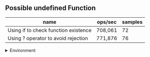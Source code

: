 ## Possible undefined Function

|name|ops/sec|samples|
|-|-|-|
|Using if to check function existence|708,061|72|
|Using ? operator to avoid rejection|771,876|76|


<details>
<summary>Environment</summary>

* __Machine:__ linux x64 | 2 vCPUs | 6.8GB Mem
* __Run:__ Tue Oct 10 2023 21:16:11 GMT+0000 (Coordinated Universal Time)
</details>

<!--
{"environment":{"platform":"linux","arch":"x64","cpus":2,"totalMemory":6.759757995605469},"benchmarks":"[{\"timeStamp\":1696972566358,\"currentTarget\":{\"0\":{\"name\":\"Using if to check function existence\",\"options\":{\"async\":false,\"defer\":false,\"delay\":0.005,\"initCount\":1,\"maxTime\":5,\"minSamples\":5,\"minTime\":0.05},\"async\":false,\"defer\":false,\"delay\":0.005,\"initCount\":1,\"maxTime\":5,\"minSamples\":5,\"minTime\":0.05,\"id\":1,\"stats\":{\"moe\":5.160047845382912e-8,\"rme\":3.653629781693659,\"sem\":2.632677472134139e-8,\"deviation\":2.233900911867729e-7,\"mean\":0.0000014123072543466472,\"sample\":[0.0000015165827899359834,0.0000017840875390799464,0.0000015175891916033945,0.0000018132349560815841,0.00000156234754740258,0.0000019252788907662187,0.0000017300166794336404,0.0000012624832835009512,0.0000022416036966567,0.0000014450660011366725,0.0000015376646816081445,0.000001597378264844696,0.000001567253354419432,0.0000015014905977414812,0.0000020848204304529396,0.0000012755053416520662,0.0000016356745438229134,0.0000012457282381094825,0.000001331236998418871,0.000001340087218494936,0.0000012640162813554976,0.0000017131343318661595,0.0000012131135848895348,0.0000013408478697491558,0.0000013430059399170975,0.0000012618453912225974,0.000001590637109525234,0.0000012639998721363878,0.000001505445327650506,0.0000012411309749600426,0.0000015755223867874267,0.0000012503216343744782,0.0000015174766577584767,0.0000012271543135126106,0.0000016068888424920662,0.0000010460916986804743,0.0000012546227033572742,0.0000014794831718723902,0.0000012092547603140138,0.0000015896574244195758,0.0000014401023012075643,0.0000013599519666935935,0.0000011924637834255058,0.000001340924687752439,0.0000013312681290001863,0.0000012298410281903105,0.0000015880184345160422,0.0000011207727790550757,0.0000013322872263302886,0.0000013239148698191761,0.0000011893671161374511,0.0000013645834835021437,0.000001297987965782224,0.0000012175973611715238,0.000001491570848609126,0.0000011239274218604362,0.0000013699316680130078,0.0000014046285962840985,0.0000011375464487665445,0.0000015748841111042067,0.000001242801691823521,0.0000014867959989576442,0.0000011722889129432516,0.0000014683639826006776,0.0000013837791208130375,0.0000012416210034678372,0.0000015288118147012249,0.0000011189653216268767,0.0000013302731172449736,0.0000013891613847294886,0.0000011415828973480066,0.0000013413263174774992],\"variance\":4.990313284043472e-14},\"times\":{\"cycle\":0.07045577199759119,\"elapsed\":5.347,\"period\":0.0000014123072543466472,\"timeStamp\":1696972561010},\"running\":false,\"count\":49887,\"cycles\":3,\"hz\":708061.221750655},\"1\":{\"name\":\"Using ? operator to avoid rejection\",\"options\":{\"async\":false,\"defer\":false,\"delay\":0.005,\"initCount\":1,\"maxTime\":5,\"minSamples\":5,\"minTime\":0.05},\"async\":false,\"defer\":false,\"delay\":0.005,\"initCount\":1,\"maxTime\":5,\"minSamples\":5,\"minTime\":0.05,\"id\":2,\"stats\":{\"moe\":4.6679204718952847e-8,\"rme\":3.603055659559134,\"sem\":2.381592077497594e-8,\"deviation\":2.0762238381098205e-7,\"mean\":0.000001295544924350807,\"sample\":[0.0000012947842985536577,0.0000012868322322084003,0.0000011282313552764717,0.0000016300925143344641,9.96351625895284e-7,0.000001179933674582862,0.000001471688054282483,0.0000011191563002202249,0.0000015139879570660477,0.0000011626863281947503,0.000001756565720294427,0.0000012364416790123457,0.0000016996589037037036,0.0000011726122271604939,0.0000015449693629629628,0.000001170796898765432,0.000001611469471604938,0.0000011785204938271606,0.0000012429089580246915,0.0000015002553679012346,0.0000010907261432098764,0.0000015995450074074074,0.00000117542852345679,0.0000012588116148148147,0.0000013127917432098765,0.0000011341616790123458,0.0000015369119209876543,0.0000011780596740740741,0.0000016363644049382715,0.0000011414644938271605,0.0000013898932543209875,0.0000013032093629629631,0.000001195561185185185,0.0000017902177777777777,0.0000010392959407407407,0.0000011865714172839506,0.0000014904459851851851,0.0000011568741333333333,0.0000017365695209876542,9.980073481481482e-7,0.0000011749564049382715,0.0000014846266469135801,0.000001082050212345679,0.0000013197152987654322,0.0000013252423111111111,0.0000010887584,0.0000015713359209876543,0.0000010805013530864198,0.0000012487233185185185,0.0000013710048000000001,0.0000010950793679012347,0.000001498927861728395,0.000001330414741539312,0.0000014188180112940804,0.0000010776957508983927,0.000001214915136437231,0.0000013906415906488172,0.000001124770307625479,0.0000015158538877700115,9.876891758480433e-7,0.0000011090412668325238,0.0000015902854717055642,0.0000011025688109623662,0.000001208162263554871,0.0000014073954112861824,0.0000010920643486158829,0.0000014582432768629308,0.0000010015108202029776,0.0000011208074477747503,0.0000014760633613710857,0.0000011021956126841212,0.0000014635981913675314,0.0000010886286774868697,0.0000011935902934091537,0.0000013087739999210205,0.0000010879099435295976],\"variance\":4.310705425935474e-14},\"times\":{\"cycle\":0.06561416823867097,\"elapsed\":5.454,\"period\":0.000001295544924350807,\"timeStamp\":1696972566373},\"running\":false,\"count\":50646,\"cycles\":5,\"hz\":771875.9737344473},\"options\":{},\"events\":{\"start\":[null],\"cycle\":[null,null],\"complete\":[null,null]},\"length\":2,\"running\":false},\"type\":\"cycle\",\"target\":{\"name\":\"Using if to check function existence\",\"options\":{\"async\":false,\"defer\":false,\"delay\":0.005,\"initCount\":1,\"maxTime\":5,\"minSamples\":5,\"minTime\":0.05},\"async\":false,\"defer\":false,\"delay\":0.005,\"initCount\":1,\"maxTime\":5,\"minSamples\":5,\"minTime\":0.05,\"id\":1,\"stats\":{\"moe\":5.160047845382912e-8,\"rme\":3.653629781693659,\"sem\":2.632677472134139e-8,\"deviation\":2.233900911867729e-7,\"mean\":0.0000014123072543466472,\"sample\":[0.0000015165827899359834,0.0000017840875390799464,0.0000015175891916033945,0.0000018132349560815841,0.00000156234754740258,0.0000019252788907662187,0.0000017300166794336404,0.0000012624832835009512,0.0000022416036966567,0.0000014450660011366725,0.0000015376646816081445,0.000001597378264844696,0.000001567253354419432,0.0000015014905977414812,0.0000020848204304529396,0.0000012755053416520662,0.0000016356745438229134,0.0000012457282381094825,0.000001331236998418871,0.000001340087218494936,0.0000012640162813554976,0.0000017131343318661595,0.0000012131135848895348,0.0000013408478697491558,0.0000013430059399170975,0.0000012618453912225974,0.000001590637109525234,0.0000012639998721363878,0.000001505445327650506,0.0000012411309749600426,0.0000015755223867874267,0.0000012503216343744782,0.0000015174766577584767,0.0000012271543135126106,0.0000016068888424920662,0.0000010460916986804743,0.0000012546227033572742,0.0000014794831718723902,0.0000012092547603140138,0.0000015896574244195758,0.0000014401023012075643,0.0000013599519666935935,0.0000011924637834255058,0.000001340924687752439,0.0000013312681290001863,0.0000012298410281903105,0.0000015880184345160422,0.0000011207727790550757,0.0000013322872263302886,0.0000013239148698191761,0.0000011893671161374511,0.0000013645834835021437,0.000001297987965782224,0.0000012175973611715238,0.000001491570848609126,0.0000011239274218604362,0.0000013699316680130078,0.0000014046285962840985,0.0000011375464487665445,0.0000015748841111042067,0.000001242801691823521,0.0000014867959989576442,0.0000011722889129432516,0.0000014683639826006776,0.0000013837791208130375,0.0000012416210034678372,0.0000015288118147012249,0.0000011189653216268767,0.0000013302731172449736,0.0000013891613847294886,0.0000011415828973480066,0.0000013413263174774992],\"variance\":4.990313284043472e-14},\"times\":{\"cycle\":0.07045577199759119,\"elapsed\":5.347,\"period\":0.0000014123072543466472,\"timeStamp\":1696972561010},\"running\":false,\"count\":49887,\"cycles\":3,\"hz\":708061.221750655},\"aborted\":false},{\"timeStamp\":1696972571827,\"currentTarget\":{\"0\":{\"name\":\"Using if to check function existence\",\"options\":{\"async\":false,\"defer\":false,\"delay\":0.005,\"initCount\":1,\"maxTime\":5,\"minSamples\":5,\"minTime\":0.05},\"async\":false,\"defer\":false,\"delay\":0.005,\"initCount\":1,\"maxTime\":5,\"minSamples\":5,\"minTime\":0.05,\"id\":1,\"stats\":{\"moe\":5.160047845382912e-8,\"rme\":3.653629781693659,\"sem\":2.632677472134139e-8,\"deviation\":2.233900911867729e-7,\"mean\":0.0000014123072543466472,\"sample\":[0.0000015165827899359834,0.0000017840875390799464,0.0000015175891916033945,0.0000018132349560815841,0.00000156234754740258,0.0000019252788907662187,0.0000017300166794336404,0.0000012624832835009512,0.0000022416036966567,0.0000014450660011366725,0.0000015376646816081445,0.000001597378264844696,0.000001567253354419432,0.0000015014905977414812,0.0000020848204304529396,0.0000012755053416520662,0.0000016356745438229134,0.0000012457282381094825,0.000001331236998418871,0.000001340087218494936,0.0000012640162813554976,0.0000017131343318661595,0.0000012131135848895348,0.0000013408478697491558,0.0000013430059399170975,0.0000012618453912225974,0.000001590637109525234,0.0000012639998721363878,0.000001505445327650506,0.0000012411309749600426,0.0000015755223867874267,0.0000012503216343744782,0.0000015174766577584767,0.0000012271543135126106,0.0000016068888424920662,0.0000010460916986804743,0.0000012546227033572742,0.0000014794831718723902,0.0000012092547603140138,0.0000015896574244195758,0.0000014401023012075643,0.0000013599519666935935,0.0000011924637834255058,0.000001340924687752439,0.0000013312681290001863,0.0000012298410281903105,0.0000015880184345160422,0.0000011207727790550757,0.0000013322872263302886,0.0000013239148698191761,0.0000011893671161374511,0.0000013645834835021437,0.000001297987965782224,0.0000012175973611715238,0.000001491570848609126,0.0000011239274218604362,0.0000013699316680130078,0.0000014046285962840985,0.0000011375464487665445,0.0000015748841111042067,0.000001242801691823521,0.0000014867959989576442,0.0000011722889129432516,0.0000014683639826006776,0.0000013837791208130375,0.0000012416210034678372,0.0000015288118147012249,0.0000011189653216268767,0.0000013302731172449736,0.0000013891613847294886,0.0000011415828973480066,0.0000013413263174774992],\"variance\":4.990313284043472e-14},\"times\":{\"cycle\":0.07045577199759119,\"elapsed\":5.347,\"period\":0.0000014123072543466472,\"timeStamp\":1696972561010},\"running\":false,\"count\":49887,\"cycles\":3,\"hz\":708061.221750655},\"1\":{\"name\":\"Using ? operator to avoid rejection\",\"options\":{\"async\":false,\"defer\":false,\"delay\":0.005,\"initCount\":1,\"maxTime\":5,\"minSamples\":5,\"minTime\":0.05},\"async\":false,\"defer\":false,\"delay\":0.005,\"initCount\":1,\"maxTime\":5,\"minSamples\":5,\"minTime\":0.05,\"id\":2,\"stats\":{\"moe\":4.6679204718952847e-8,\"rme\":3.603055659559134,\"sem\":2.381592077497594e-8,\"deviation\":2.0762238381098205e-7,\"mean\":0.000001295544924350807,\"sample\":[0.0000012947842985536577,0.0000012868322322084003,0.0000011282313552764717,0.0000016300925143344641,9.96351625895284e-7,0.000001179933674582862,0.000001471688054282483,0.0000011191563002202249,0.0000015139879570660477,0.0000011626863281947503,0.000001756565720294427,0.0000012364416790123457,0.0000016996589037037036,0.0000011726122271604939,0.0000015449693629629628,0.000001170796898765432,0.000001611469471604938,0.0000011785204938271606,0.0000012429089580246915,0.0000015002553679012346,0.0000010907261432098764,0.0000015995450074074074,0.00000117542852345679,0.0000012588116148148147,0.0000013127917432098765,0.0000011341616790123458,0.0000015369119209876543,0.0000011780596740740741,0.0000016363644049382715,0.0000011414644938271605,0.0000013898932543209875,0.0000013032093629629631,0.000001195561185185185,0.0000017902177777777777,0.0000010392959407407407,0.0000011865714172839506,0.0000014904459851851851,0.0000011568741333333333,0.0000017365695209876542,9.980073481481482e-7,0.0000011749564049382715,0.0000014846266469135801,0.000001082050212345679,0.0000013197152987654322,0.0000013252423111111111,0.0000010887584,0.0000015713359209876543,0.0000010805013530864198,0.0000012487233185185185,0.0000013710048000000001,0.0000010950793679012347,0.000001498927861728395,0.000001330414741539312,0.0000014188180112940804,0.0000010776957508983927,0.000001214915136437231,0.0000013906415906488172,0.000001124770307625479,0.0000015158538877700115,9.876891758480433e-7,0.0000011090412668325238,0.0000015902854717055642,0.0000011025688109623662,0.000001208162263554871,0.0000014073954112861824,0.0000010920643486158829,0.0000014582432768629308,0.0000010015108202029776,0.0000011208074477747503,0.0000014760633613710857,0.0000011021956126841212,0.0000014635981913675314,0.0000010886286774868697,0.0000011935902934091537,0.0000013087739999210205,0.0000010879099435295976],\"variance\":4.310705425935474e-14},\"times\":{\"cycle\":0.06561416823867097,\"elapsed\":5.454,\"period\":0.000001295544924350807,\"timeStamp\":1696972566373},\"running\":false,\"count\":50646,\"cycles\":5,\"hz\":771875.9737344473},\"options\":{},\"events\":{\"start\":[null],\"cycle\":[null,null],\"complete\":[null,null]},\"length\":2,\"running\":false},\"type\":\"cycle\",\"target\":{\"name\":\"Using ? operator to avoid rejection\",\"options\":{\"async\":false,\"defer\":false,\"delay\":0.005,\"initCount\":1,\"maxTime\":5,\"minSamples\":5,\"minTime\":0.05},\"async\":false,\"defer\":false,\"delay\":0.005,\"initCount\":1,\"maxTime\":5,\"minSamples\":5,\"minTime\":0.05,\"id\":2,\"stats\":{\"moe\":4.6679204718952847e-8,\"rme\":3.603055659559134,\"sem\":2.381592077497594e-8,\"deviation\":2.0762238381098205e-7,\"mean\":0.000001295544924350807,\"sample\":[0.0000012947842985536577,0.0000012868322322084003,0.0000011282313552764717,0.0000016300925143344641,9.96351625895284e-7,0.000001179933674582862,0.000001471688054282483,0.0000011191563002202249,0.0000015139879570660477,0.0000011626863281947503,0.000001756565720294427,0.0000012364416790123457,0.0000016996589037037036,0.0000011726122271604939,0.0000015449693629629628,0.000001170796898765432,0.000001611469471604938,0.0000011785204938271606,0.0000012429089580246915,0.0000015002553679012346,0.0000010907261432098764,0.0000015995450074074074,0.00000117542852345679,0.0000012588116148148147,0.0000013127917432098765,0.0000011341616790123458,0.0000015369119209876543,0.0000011780596740740741,0.0000016363644049382715,0.0000011414644938271605,0.0000013898932543209875,0.0000013032093629629631,0.000001195561185185185,0.0000017902177777777777,0.0000010392959407407407,0.0000011865714172839506,0.0000014904459851851851,0.0000011568741333333333,0.0000017365695209876542,9.980073481481482e-7,0.0000011749564049382715,0.0000014846266469135801,0.000001082050212345679,0.0000013197152987654322,0.0000013252423111111111,0.0000010887584,0.0000015713359209876543,0.0000010805013530864198,0.0000012487233185185185,0.0000013710048000000001,0.0000010950793679012347,0.000001498927861728395,0.000001330414741539312,0.0000014188180112940804,0.0000010776957508983927,0.000001214915136437231,0.0000013906415906488172,0.000001124770307625479,0.0000015158538877700115,9.876891758480433e-7,0.0000011090412668325238,0.0000015902854717055642,0.0000011025688109623662,0.000001208162263554871,0.0000014073954112861824,0.0000010920643486158829,0.0000014582432768629308,0.0000010015108202029776,0.0000011208074477747503,0.0000014760633613710857,0.0000011021956126841212,0.0000014635981913675314,0.0000010886286774868697,0.0000011935902934091537,0.0000013087739999210205,0.0000010879099435295976],\"variance\":4.310705425935474e-14},\"times\":{\"cycle\":0.06561416823867097,\"elapsed\":5.454,\"period\":0.000001295544924350807,\"timeStamp\":1696972566373},\"running\":false,\"count\":50646,\"cycles\":5,\"hz\":771875.9737344473},\"aborted\":false}]"}-->
